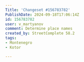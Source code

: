 ```yaml
---
Title: 'Changeset #156783782'
PublishDate: 2024-09-18T17:06:14Z
id: 156783782
user: v_martyanov
comment: Determine place names
created_by: StreetComplete 58.2
tags:
- Montenegro
- Kotor

---
```

